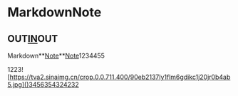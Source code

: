 # MarkdownNote

## OUT[IN](http://blog.didispace.com/Spring-Boot%E5%9F%BA%E7%A1%80%E6%95%99%E7%A8%8B/)OUT

Markdown**[Note]()**[Note]()1234455

1223![https://tva2.sinaimg.cn/crop.0.0.711.400/90eb2137ly1flm6gdikc1j20jr0b4ab5.jpg]()3456354324232
